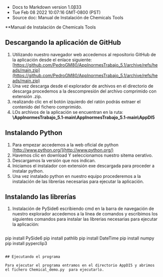 
* Docs to Markdown version 1.0β33
* Tue Feb 08 2022 10:07:16 GMT-0800 (PST)
* Source doc: Manual de Instalación de  Chemicals Tools

**Manual de Instalación de  Chemicals Tools


## Descargando la aplicación de GitHub



1. Utilizando nuestro navegador web accedemos al repositorio GitHub de la aplicación desde el enlace siguiente: [https://github.com/PedroGM80/AppInormesTrabajo_5.1/archive/refs/heads/main.zip](https://github.com/PedroGM80/AppInormesTrabajo_5.1/archive/refs/heads/main.zip)
2. Una vez descarga desde el explorador de archivos en el directorio de descarga procedemos a la descompresión del archivo comprimido con extensión .zip.
3. realizando clic en el botón izquierdo del ratón podrás extraer el contenido del fichero comprimido.
4. LOs archivos de la aplicación se encuentran en la ruta: **\AppInormesTrabajo_5.1-main\AppInormesTrabajo_5.1-main\AppDI5**


## Instalando Python

1. Para empezar accedemos a la web  oficial de python [http://www.python.org/](http://www.python.org/) 
2. Havemos clic en download Y seleccionamos nuestro sitema oerativo.
3. Descargamos la versión que nos indican.
4. Iniciamos el instalador con extensión exe descargada para proceder a instalar python.
5. Una vez instalado python en nuestro equipo procederemos a la instalación de las librerías necesarias para ejecutar la aplicación.


## Instalando las librerías
1. Instalación de PySide6 escribiendo cmd en la barra de navegación de nuestro explorador accedemos a la línea de comandos y escribimos los siguientes comandos para instalar las librerias necesarias para ejecutar la aplicación:

    ```
 pip install PySide6
 pip install pathlib
 pip install DateTime
 pip install numpy
 pip install pyperclip3
```

## Ejecutando el programa

Para ejecutar el programa entramos en el directorio	AppDI5 y abrimos el fichero Chemical_demo.py  para ejecutarlo. 

